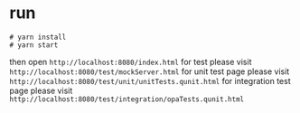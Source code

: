 # run

```
# yarn install
# yarn start
```

then open `http://localhost:8080/index.html`
for test please visit `http://localhost:8080/test/mockServer.html`
for unit test page please visit `http://localhost:8080/test/unit/unitTests.qunit.html`
for integration test page please visit `http://localhost:8080/test/integration/opaTests.qunit.html`
